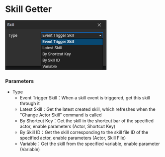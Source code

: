 # Skill Getter

![](img/skill-getter.png)

### Parameters

- Type
  - Event Trigger Skill：When a skill event is triggered, get this skill through it
  - Latest Skill：Get the latest created skill, which refreshes when the "Change Actor Skill" command is called
  - By Shortcut Key：Get the skill in the shortcut bar of the specified actor, enable parameters (Actor, Shortcut Key)
  - By Skill ID：Get the skill corresponding to the skill file ID of the specified actor, enable parameters (Actor, Skill File)
  - Variable：Get the skill from the specified variable, enable parameter (Variable)
